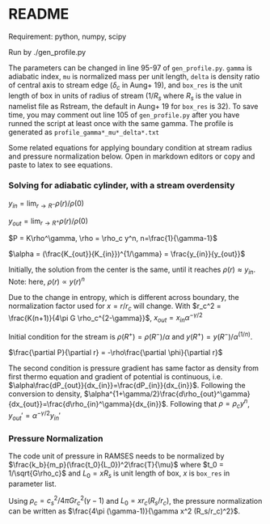 # README

Requirement: python, numpy, scipy

Run by ./gen_profile.py

The parameters can be changed in line 95-97 of `gen_profile.py`. `gamma` is adiabatic index, `mu` is normalized mass per unit length, `delta` is density ratio of central axis to stream edge ($\delta_c$ in Aung+ 19), and `box_res` is the unit length of box in units of radius of stream ($1/R_s$ where $R_s$ is the value in namelist file as Rstream, the default in Aung+ 19 for `box_res` is 32). To save time, you may comment out line 105 of  `gen_profile.py` after you have runned the script at least once with the same gamma. The profile is generated as `profile_gamma*_mu*_delta*.txt`



Some related equations for applying boundary condition at stream radius and pressure normalization below. Open in markdown editors or copy and paste to latex to see equations.

### Solving for adiabatic cylinder, with a stream overdensity 

$y_{in} = \lim_{r \to R^-}\rho(r)/\rho(0)$

$y_{out} = \lim_{r \to R^+}\rho(r)/\rho(0)$

$P = K\rho^\gamma, \rho = \rho_c y^n, n=\frac{1}{\gamma-1}$

$\alpha = (\frac{K_{out}}{K_{in}})^{1/\gamma} = \frac{y_{in}}{y_{out}}$

Initially, the solution from the center is the same, until it reaches $\rho(r) \approx y_{in}$. Note: here, $\rho(r)\propto y(r)^n$

Due to the change in entropy, which is different across boundary, the normalization factor used for $x=r/r_c$ will change. With $r_c^2 = \frac{K(n+1)}{4\pi G \rho_c^{2-\gamma}}$, $x_{out} = x_{in}\alpha^{-\gamma/2}$

Initial condition for the stream is $\rho(R^+) = \rho(R^-)/\alpha$ and $y(R^+) = y(R^-)/\alpha^{(1/n)}$. 

$\frac{\partial P}{\partial r} = -\rho\frac{\partial \phi}{\partial r}$

The second condition is pressure gradient has same factor as density from first thermo equation and gradient of potential is continuous, i.e. $\alpha\frac{dP_{out}}{dx_{in}}=\frac{dP_{in}}{dx_{in}}$.
Following the conversion to density, $\alpha^{1+\gamma/2}\frac{d\rho_{out}^\gamma}{dx_{out}}=\frac{d\rho_{in}^\gamma}{dx_{in}}$. Following that $\rho = \rho_c y^n$, $y_{out}' = \alpha^{-\gamma/2}y_{in}'$

### Pressure Normalization

The code unit of pressure in RAMSES needs to be normalized by $\frac{k_b}{m_p}(\frac{t_0}{L_0})^2\frac{T}{\mu}$ where $t_0 = 1/\sqrt{G\rho_c}$ and $L_0 = xR_s$ is unit length of box, $x$ is `box_res` in parameter list.

Using $\rho_c = c_s^2/4\pi Gr_c^2 (\gamma-1)$ and $L_0 = xr_c(R_s/r_c)$, the pressure normalization can be written as $\frac{4\pi (\gamma-1)}{\gamma x^2 (R_s/r_c)^2}$.